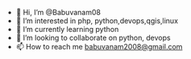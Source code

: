 - 👋 Hi, I’m @Babuvanam08
- 👀 I’m interested in php, python,devops,qgis,linux
- 🌱 I’m currently learning python
- 💞️ I’m looking to collaborate on python, devops
- 📫 How to reach me babuvanam2008@gmail.com

<!---
Babuvanam08/Babuvanam08 is a ✨ special ✨ repository because its `README.md` (this file) appears on your GitHub profile.
You can click the Preview link to take a look at your changes.
--->
